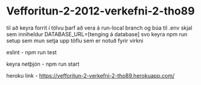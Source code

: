 # Vefforitun-2-2012-verkefni-2-tho89

til að keyra forrit í tölvu þarf að vera á run-local branch og
búa til .env skjal sem inniheldur DATABASE_URL=[tenging á database]
svo keyra npm run setup sem mun setja upp töflu sem er notuð fyrir virkni

eslint - npm run test

keyra netþjón - npm run start

heroku link - https://vefforitun-2-verkefni-2-tho89.herokuapp.com/
